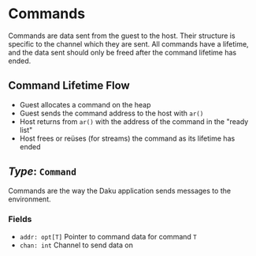 # Commands

Commands are data sent from the guest to the host.  Their structure is specific
to the channel which they are sent.  All commands have a lifetime, and the data
sent should only be freed after the command lifetime has ended.

## Command Lifetime Flow

 - Guest allocates a command on the heap
 - Guest sends the command address to the host with `ar()`
 - Host returns from `ar()` with the address of the command in the "ready list"
 - Host frees or reüses (for streams) the command as its lifetime has ended

## *Type*: `Command`

Commands are the way the Daku application sends messages to the environment.

### Fields

 - `addr: opt[T]` Pointer to command data for command `T`
 - `chan: int` Channel to send data on
